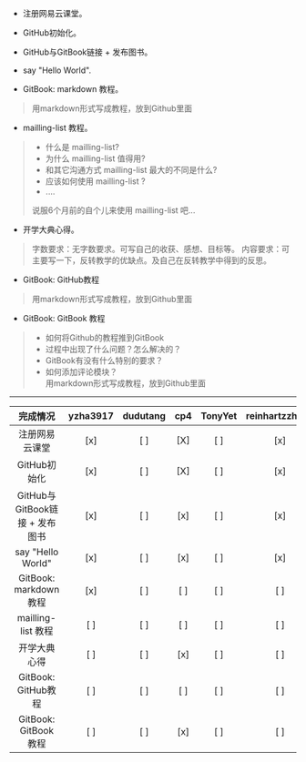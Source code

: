 	

- 注册网易云课堂。  

- GitHub初始化。  

- GitHub与GitBook链接 + 发布图书。 

- say "Hello World".  

- GitBook: markdown 教程。
>用markdown形式写成教程，放到Github里面

- mailling-list 教程。
> - 什么是 mailling-list?
> - 为什么 mailling-list 值得用?
>- 和其它沟通方式 mailling-list 最大的不同是什么?
>- 应该如何使用 mailling-list ?
>- ....
>
>说服6个月前的自个儿来使用 mailling-list 吧...

- 开学大典心得。  
>字数要求：无字数要求。可写自己的收获、感想、目标等。
>内容要求：可主要写一下，反转教学的优缺点。及自己在反转教学中得到的反思。

- GitBook: GitHub教程
>用markdown形式写成教程，放到Github里面

- GitBook: GitBook 教程
> - 如何将Github的教程推到GitBook  
> - 过程中出现了什么问题？怎么解决的？  
> - GitBook有没有什么特别的要求？  
> - 如何添加评论模块？  
> 用markdown形式写成教程，放到Github里面  

------

完成情况                       | yzha3917 | dudutang | cp4 | TonyYet | reinhartzzhang | xiaokechenchen | zxcbbn
:-----:|:-----:|:-----:|:-----:|:----:|:-----:|:-----:|:------:
注册网易云课堂                 | [x]      | [ ]      | [X] | [ ]     | [x]            | [ ]            | [x] 
GitHub初始化                   | [x]      | [ ]      | [X] | [ ]     | [x]            | [ ]            | [x] 
GitHub与GitBook链接 + 发布图书 | [x]      | [ ]      | [x] | [ ]     | [x]            | [ ]            | [ ] 
say "Hello World"              | [x]      | [ ]      | [x] | [ ]     | [x]            | [ ]            | [x] 
GitBook: markdown 教程         | [x]      | [ ]      | [ ] | [ ]     | [ ]            | [ ]            | [ ] 
mailling-list 教程             | [ ]      | [ ]      | [ ] | [ ]     | [ ]            | [ ]            | [ ] 
开学大典心得                   | [ ]      | [ ]      | [x] | [ ]     | [ ]            | [ ]            | [ ] 
GitBook: GitHub教程            | [ ]      | [ ]      | [ ] | [ ]     | [ ]            | [ ]            | [ ] 
GitBook: GitBook 教程          | [ ]      | [ ]      | [x] | [ ]     | [ ]            | [ ]            | [ ] 
